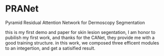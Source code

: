 # PRANet
Pyramid Residual Attention Network for Dermoscopy Segmentation

this is my first demo and paper for skin lesion segentation, I am honor to pubilish my first work, and thanks for the CANet, they provide me with a good training structure.
in this work, we composed three efficent modules to an integertion, and get a satisified result.
